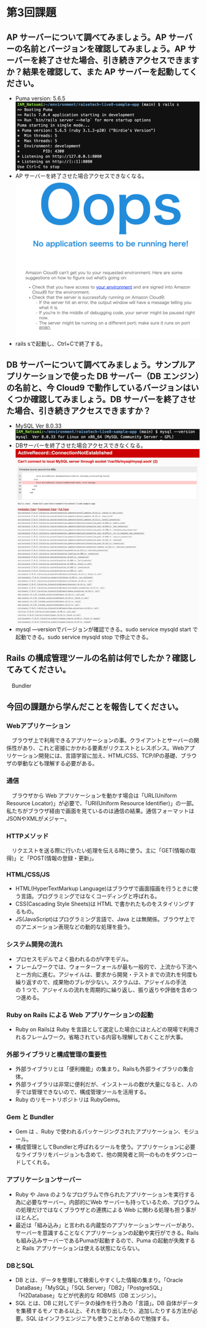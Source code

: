 # 第3回課題

## AP サーバーについて調べてみましょう。AP サーバーの名前とバージョンを確認してみましょう。AP サーバーを終了させた場合、引き続きアクセスできますか？結果を確認して、また AP サーバーを起動してください。
* Puma version: 5.6.5 ![Puma version](./images/Puma-ver.png)
* AP サーバーを終了させた場合アクセスできなくなる。![APサーバー終了画面](./images/Puma-stop.png)
* rails sで起動し、Ctrl+Cで終了する。

## DB サーバーについて調べてみましょう。サンプルアプリケーションで使った DB サーバー（DB エンジン）の名前と、今 Cloud9 で動作しているバージョンはいくつか確認してみましょう。DB サーバーを終了させた場合、引き続きアクセスできますか？
* MySQL Ver 8.0.33 ![MySQL Ver](./images/MySQL-ver.png)
* DBサーバーを終了させた場合アクセスできなくなる。![DBサーバー終了画面](./images/MySQL-stop.png)
* mysql —versionでバージョンが確認できる。sudo service mysqld start で起動できる。sudo service mysqld stop で停止できる。
　
## Rails の構成管理ツールの名前は何でしたか？確認してみてください。
　Bundler


## 今回の課題から学んだことを報告してください。

### Webアプリケーション
　ブラウザ上で利用できるアプリケーションの事。クライアントとサーバーの関係性があり、これと密接にかかわる要素がリクエストとレスポンス。Webアプリケーション開発には、言語学習に加え、HTML/CSS、TCP/IPの基礎、ブラウザの挙動なども理解する必要がある。

### 通信
　ブラウザから Web アプリケーションを動かす場合は「URL(Uniform Resource Locator)」が必要で、「URI(Uniform Resource Identifier)」の一部。私たちがブラウザ経由で画面を見ているのは通信の結果。通信フォーマットはJSONやXMLがメジャー。

### HTTPメソッド
　リクエストを送る際に行いたい処理を伝える時に使う。主に「GET(情報の取得)」と「POST(情報の登録・更新」。
### HTML/CSS/JS
* HTML(HyperTextMarkup Language)はブラウザで画面描画を行うときに使う言語。プログラミングではなくコーディングと呼ばれる。
* CSS(Cascading Style Sheets)は HTML で書かれたものをスタイリングするもの。
* JS(JavaScript)はプログラミング言語で、Java とは無関係。ブラウザ上でのアニメーション表現などの動的な処理を扱う。

### システム開発の流れ
* プロセスモデルでよく扱われるのがV字モデル。 
* フレームワークでは、ウォーターフォールが最も一般的で、上流から下流へと一方向に進む。アジャイルは、要求から開発・テストまでの流れを何度も繰り返すので、成果物のブレが少ない。スクラムは、アジャイルの手法の 1 つで、アジャイルの流れを周期的に繰り返し、振り返りや評価を含めつつ進める。

### Ruby on Rails による Web アプリケーションの起動
* Ruby on Railsは Ruby を言語として選定した場合にほとんどの現場で利用されるフレームワーク。省略されている内容も理解しておくことが大事。

### 外部ライブラリと構成管理の重要性
* 外部ライブラリとは「便利機能」の集まり。Railsも外部ライブラリの集合体。
* 外部ライブラリは非常に便利だが、インストールの数が大量になると、人の手では管理できないので、構成管理ツールを活用する。
* Ruby のリモートリポジトリは RubyGems。

### Gem と Bundler
* Gem は 、Ruby で使われるパッケージングされたアプリケーション、モジュール。
* 構成管理としてBundlerと呼ばれるツールを使う。アプリケーションに必要なライブラリをバージョンも含めて、他の開発者と同一のものをダウンロードしてくれる。

### アプリケーションサーバー 
* Ruby や Java のようなプログラムで作られたアプリケーションを実行する為に必要なサーバー。内部的にWeb サーバーも持っているため、プログラムの処理だけではなくブラウザとの連携による Web に関わる処理も担う事がほとんど。
* 最近は「組み込み」と言われる内蔵型のアプリケーションサーバーがあり、サーバーを意識することなくアプリケーションの起動や実行ができる。Railsも組み込みサーバーであるPumaが起動するので、Puma の起動が失敗すると Rails アプリケーションは使える状態にならない。

### DBとSQL
* DB とは、データを整理して検索しやすくした情報の集まり。「Oracle DataBase」「MySQL」「SQL Server」「DB2」「PostgreSQL」「H2Database」などが代表的な RDBMS（DB エンジン）。
* SQL とは、DB に対してデータの操作を行う為の「言語」。DB 自体がデータを集積するモノである以上、それを取り出したり、追加したりする方法が必要。SQL はインフラエンジニアも使うことがあるので勉強する。